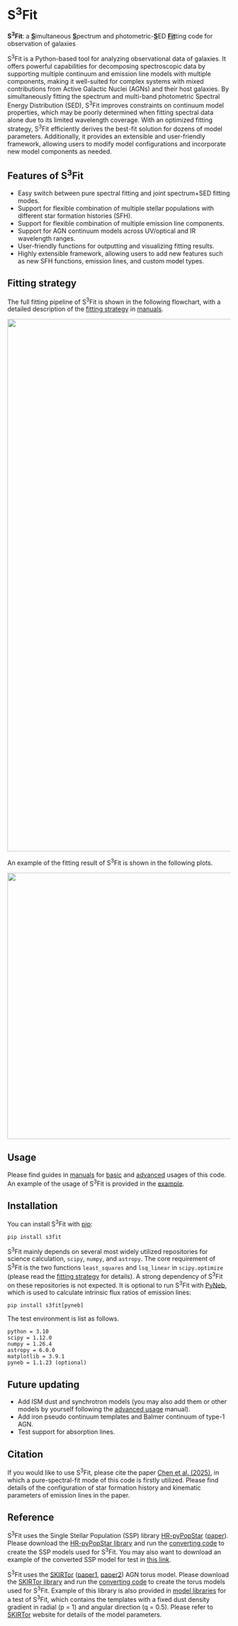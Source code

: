 # S<sup>3</sup>Fit
**S<sup>3</sup>Fit**: a <ins>**S**</ins>imultaneous <ins>**S**</ins>pectrum and photometric-<ins>**S**</ins>ED <ins>**Fit**</ins>ting code for observation of galaxies

S<sup>3</sup>Fit is a Python-based tool for analyzing observational data of galaxies.
It offers powerful capabilities for decomposing spectroscopic data 
by supporting multiple continuum and emission line models with multiple components, 
making it well-suited for complex systems with mixed contributions 
from Active Galactic Nuclei (AGNs) and their host galaxies.
By simultaneously fitting the spectrum and multi-band photometric Spectral Energy Distribution (SED), 
S<sup>3</sup>Fit improves constraints on continuum model properties, 
which may be poorly determined when fitting spectral data alone due to its limited wavelength coverage.
With an optimized fitting strategy, 
S<sup>3</sup>Fit efficiently derives the best-fit solution for dozens of model parameters. 
Additionally, it provides an extensible and user-friendly framework, 
allowing users to modify model configurations and incorporate new model components as needed.

## Features of S<sup>3</sup>Fit
- Easy switch between pure spectral fitting and joint spectrum+SED fitting modes.
- Support for flexible combination of multiple stellar populations with different star formation histories (SFH). 
- Support for flexible combination of multiple emission line components.
- Support for AGN continuum models across UV/optical and IR wavelength ranges.
- User-friendly functions for outputting and visualizing fitting results.
- Highly extensible framework, allowing users to add new features such as new SFH functions, emission lines, and custom model types.

## Fitting strategy
The full fitting pipeline of S<sup>3</sup>Fit is shown in the following flowchart, 
with a detailed description of the [fitting strategy](https://github.com/xychcz/S3Fit/blob/main/manuals/fitting_strategy.md) in 
[manuals](https://github.com/xychcz/S3Fit/blob/main/manuals/). 
<p align="center"> <img src="https://github.com/user-attachments/assets/658a29b3-a2d8-470a-a08f-e4a045ef3ec3" width="1200">

An example of the fitting result of S<sup>3</sup>Fit is shown in the following plots. 
<p align="center"> <img src="https://github.com/user-attachments/assets/683f5837-d364-4a53-8113-a05d56f9ef5b" width="600">

## Usage
Please find guides in [manuals](https://github.com/xychcz/S3Fit/blob/main/manuals/) 
for [basic](https://github.com/xychcz/S3Fit/blob/main/manuals/basic_usage.md) 
and [advanced](https://github.com/xychcz/S3Fit/blob/main/manuals/advanced_usage.md) usages of this code. 
An example of the usage of S<sup>3</sup>Fit is provided in the 
[example](https://github.com/xychcz/S3Fit/blob/main/example/example.ipynb). 

## Installation

You can install S<sup>3</sup>Fit with [pip](https://pypi.org/project/s3fit/):
```
pip install s3fit
```
S<sup>3</sup>Fit mainly depends on several most widely utilized repositories for science calculation, `scipy`, `numpy`, and `astropy`. 
The core requirement of S<sup>3</sup>Fit is the two functions `least_squares` and `lsq_linear` in `scipy.optimize`
(please read the 
[fitting strategy](https://github.com/xychcz/S3Fit/blob/main/manuals/fitting_strategy.md) for details). 
A strong dependency of S<sup>3</sup>Fit on these repositories is not expected. 
It is optional to run S<sup>3</sup>Fit with [PyNeb](http://research.iac.es/proyecto/PyNeb/), 
which is used to calculate intrinsic flux ratios of emission lines:
```
pip install s3fit[pyneb]
```

The test environment is list as follows. 
```
python = 3.10
scipy = 1.12.0
numpy = 1.26.4
astropy = 6.0.0
matplotlib = 3.9.1
pyneb = 1.1.23 (optional)
```

## Future updating
- Add ISM dust and synchrotron models (you may also add them or other models by yourself following the
  [advanced usage](https://github.com/xychcz/S3Fit/blob/main/manuals/advanced_usage.md) manual).
- Add iron pseudo continuum templates and Balmer continuum of type-1 AGN.
- Test support for absorption lines. 

## Citation
If you would like to use S<sup>3</sup>Fit, please cite the paper [Chen et al. (2025)][1], in which a pure-spectral-fit mode of this code is firstly utilized. 
Please find details of the configuration of star formation history and kinematic parameters of emission lines in the paper. 

## Reference
S<sup>3</sup>Fit uses the Single Stellar Population (SSP) library [HR-pyPopStar][2] ([paper][3]). 
Please download the [HR-pyPopStar library][2] and run the 
[converting code](https://github.com/xychcz/S3Fit/blob/main/model_libraries/convert_popstar_ssp.py) 
to create the SSP models used for S<sup>3</sup>Fit. 
You may also want to download an example of the converted SSP model for test in [this link][7].

S<sup>3</sup>Fit uses the [SKIRTor][4] ([paper1][5], [paper2][6]) AGN torus model. 
Please download the [SKIRTor library][4] and run the 
[converting code](https://github.com/xychcz/S3Fit/blob/main/model_libraries/convert_skirtor_torus.py) 
to create the torus models used for S<sup>3</sup>Fit. 
Example of this library is also provided in 
[model libraries](https://github.com/xychcz/S3Fit/blob/main/model_libraries/) for a test of S<sup>3</sup>Fit, 
which contains the templates with a fixed dust density gradient in radial (p = 1) and angular direction (q = 0.5). 
Please refer to [SKIRTor][4] website for details of the model parameters. 

[1]: <https://iopscience.iop.org/article/10.3847/1538-4357/ad93ab>
[2]: <https://www.fractal-es.com/PopStar/>
[3]: <https://academic.oup.com/mnras/article/506/4/4781/6319511>
[4]: https://sites.google.com/site/skirtorus/sed-library?authuser=0
[5]: http://adsabs.harvard.edu/abs/2012MNRAS.420.2756S
[6]: http://adsabs.harvard.edu/abs/2016MNRAS.458.2288S
[7]: https://drive.google.com/file/d/1JwdBOnl6APwFmadIX8BYLcLyFNZvnuYg/view?usp=share_link

